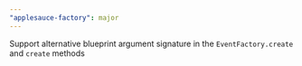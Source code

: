 ```yaml
---
"applesauce-factory": major
---
```


Support alternative blueprint argument signature in the `EventFactory.create` and `create` methods
